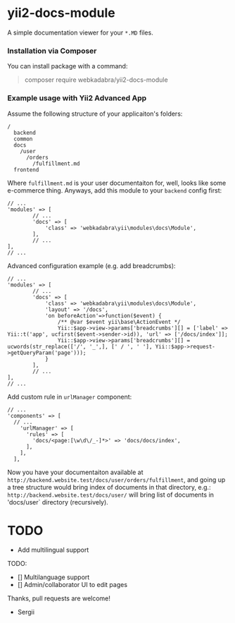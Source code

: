 # yii2-docs-module

A simple documentation viewer for your `*.MD` files.

### Installation via Composer

You can install package with a command:

> composer require webkadabra/yii2-docs-module

### Example usage with Yii2 Advanced App

Assume the following structure of your applicaiton's folders:

```
/
  backend
  common
  docs
    /user
      /orders
        /fulfillment.md
  frontend  
```

Where `fulfillment.md` is your user documentaiton for, well, looks like some e-commerce thing. 
Anyways, add this module to your `backend` config first:

```
// ...
'modules' => [
        // ...
        'docs' => [
            'class' => 'webkadabra\yii\modules\docs\Module',  
        ],
        // ...
],
// ...
```

Advanced configuration example (e.g. add breadcrumbs):

```
// ...
'modules' => [
        // ...
        'docs' => [
            'class' => 'webkadabra\yii\modules\docs\Module',
            'layout' => '/docs',
            'on beforeAction'=>function($event) {
                /** @var $event yii\base\ActionEvent */
                Yii::$app->view->params['breadcrumbs'][] = ['label' => Yii::t('app', ucfirst($event->sender->id)), 'url' => ['/docs/index']];
                Yii::$app->view->params['breadcrumbs'][] = ucwords(str_replace(['/', '_',], [' / ', ' '], Yii::$app->request->getQueryParam('page')));
            }
        ],
        // ...
],
// ...
```

Add custom rule in `urlManager` component:

```
// ...
'components' => [
  // ...
    'urlManager' => [
      'rules' => [
        'docs/<page:[\w\d\/_-]*>' => 'docs/docs/index',
      ],
    ],
  ],
```

Now you have your documentaiton available at `http://backend.website.test/docs/user/orders/fulfillment`, and going up a tree structure would bring index of documents in that directory, e.g.: `http://backend.website.test/docs/user/` will bring list of documents in 'docs/user` directory (recursively). 

# TODO

* Add multilingual support

TODO:

* [] Multilanguage support
* [] Admin/collaborator UI to edit pages

Thanks, pull requests are welcome!

- Sergii
